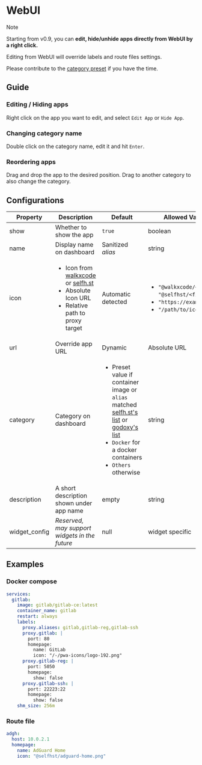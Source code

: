 # WebUI

> [!NOTE]
>
> Starting from v0.9, you can **edit, hide/unhide apps directly from WebUI by a right click.**
>
> Editing from WebUI will override labels and route files settings.

Please contribute to the [category preset](https://github.com/sudosu404/tailnet-providers/blob/main/internal/homepage/categories.go) if you have the time.

## Guide

### Editing / Hiding apps

Right click on the app you want to edit, and select `Edit App` or `Hide App`.

### Changing category name

Double click on the category name, edit it and hit `Enter`.

### Reordering apps

Drag and drop the app to the desired position. Drag to another category to also change the category.

## Configurations

| Property      | Description                                                                                                                                                                                 | Default                                                                                                                                                                                                                                    | Allowed Values / Syntax                                                                                                                                |
| ------------- | ------------------------------------------------------------------------------------------------------------------------------------------------------------------------------------------- | ------------------------------------------------------------------------------------------------------------------------------------------------------------------------------------------------------------------------------------------ | ------------------------------------------------------------------------------------------------------------------------------------------------------ |
| show          | Whether to show the app                                                                                                                                                                     | `true`                                                                                                                                                                                                                                     | boolean                                                                                                                                                |
| name          | Display name on dashboard                                                                                                                                                                   | Sanitized _alias_                                                                                                                                                                                                                          | string                                                                                                                                                 |
| icon          | <ul><li>Icon from [walkxcode](https://github.com/walkxcode/dashboard-icons) or [selfh.st](https://selfh.st/icons)</li><li>Absolute Icon URL</li><li>Relative path to proxy target</li></ul> | Automatic detected                                                                                                                                                                                                                         | <ul><li>`"@walkxcode/<filename>.png"`<br/>`"@selfhst/<filename>.svg"`</li><li>`"https://example.com/icon.png"`</li><li>`"/path/to/icon.png"`</li></ul> |
| url           | Override app URL                                                                                                                                                                            | Dynamic                                                                                                                                                                                                                                    | Absolute URL                                                                                                                                           |
| category      | Category on dashboard                                                                                                                                                                       | <ul><li>Preset value if container image or `alias` matched [selfh.st's list](https://cdn.selfh.st/directory/icons.json) or [godoxy's list](https://github.com/sudosu404/tailnet-providers/blob/main/internal/homepage/categories.go)</li><li>`Docker` for a docker containers</li><li>`Others` otherwise</li></ul> | string                                                                                                                                                 |
| description   | A short description shown under app name                                                                                                                                                    | empty                                                                                                                                                                                                                                      | string                                                                                                                                                 |
| widget_config | _Reserved, may support widgets in the future_                                                                                                                                               | null                                                                                                                                                                                                                                       | widget specific                                                                                                                                        |

## Examples

### Docker compose

```yaml
services:
  gitlab:
    image: gitlab/gitlab-ce:latest
    container_name: gitlab
    restart: always
    labels:
      proxy.aliases: gitlab,gitlab-reg,gitlab-ssh
      proxy.gitlab: |
        port: 80
        homepage:
          name: GitLab
          icon: "/-/pwa-icons/logo-192.png"
      proxy.gitlab-reg: |
        port: 5050
        homepage:
          show: false
      proxy.gitlab-ssh: |
        port: 22223:22
        homepage:
          show: false
    shm_size: 256m
```

### Route file

```yaml
adgh:
  host: 10.0.2.1
  homepage:
    name: AdGuard Home
    icon: "@selfhst/adguard-home.png"
```
